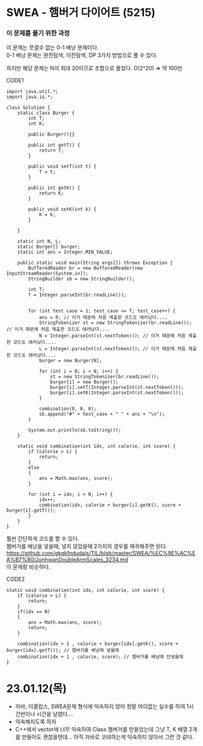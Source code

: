 #  SWEA - 햄버거 다이어트 (5215)

### 이 문제를 풀기 위한 과정
이 문제는 쪼갤수 없는 0-1 배낭 문제이다.  
0-1 배낭 문제는 완전탐색, 이진탐색, DP 3가지 방법으로 풀 수 있다.  

하지만 해당 문제는 N이 최대 20이므로 조합으로 풀었다. O(2^20) => 약 100만

CODE1

    import java.util.*;
    import java.io.*;

    class Solution {
        static class Burger {
            int T;
            int K;

            public Burger(){}
            
            public int getT() {
                return T;
            }

            public void setT(int t) {
                T = t;
            }

            public int getK() {
                return K;
            }

            public void setK(int k) {
                K = k;
            }

        }

        static int N, L;
        static Burger[] burger;
        static int ans = Integer.MIN_VALUE;
        
        public static void main(String args[]) throws Exception {
            BufferedReader br = new BufferedReader(new InputStreamReader(System.in));
            StringBuilder sb = new StringBuilder();
            
            int T;
            T = Integer.parseInt(br.readLine());
            

            for (int test_case = 1; test_case <= T; test_case++) {
                ans = 0; // 이거 때문에 처음 제출한 코드도 에러났다....
                StringTokenizer st = new StringTokenizer(br.readLine()); // 이거 때문에 처음 제출한 코드도 에러났다....
                N = Integer.parseInt(st.nextToken()); // 이거 때문에 처음 제출한 코드도 에러났다....
                L = Integer.parseInt(st.nextToken()); // 이거 때문에 처음 제출한 코드도 에러났다....
                burger = new Burger[N];

                for (int i = 0; i < N; i++) {
                    st = new StringTokenizer(br.readLine());
                    burger[i] = new Burger();
                    burger[i].setT(Integer.parseInt(st.nextToken()));
                    burger[i].setK(Integer.parseInt(st.nextToken()));
                }

                combination(0, 0, 0);
                sb.append("#" + test_case + " " + ans + "\n"); 
            }
            
            System.out.println(sb.toString());
        }

        static void combination(int idx, int calorie, int score) {
            if (calorie > L) {
                return;
            }
            else
            {
                ans = Math.max(ans, score);
            }
            
            for (int i = idx; i < N; i++) {
                idx++;
                combination(idx, calorie + burger[i].getK(), score + burger[i].getT());
            }
        }
    }

  
훨씬 간단하게 코드를 짤 수 있다.  
햄버거를 배낭을 넣을때, 넣지 않았을때 2가지의 경우를 재귀해주면 된다.  
https://github.com/gkgkfndudals/TIL/blob/master/SWEA/%EC%9E%AC%EA%B7%80/JunhwanDoubleArmScales_3234.md  
이 문제랑 비슷하다.  

CODE2

    static void combination(int idx, int calorie, int score) {
		if (calorie > L) {
			return;
		}
		if(idx == N)
		{
			ans = Math.max(ans, score);
			return;
		}

		combination(idx + 1 , calorie + burger[idx].getK(), score + burger[idx].getT()); // 햄버거를 배낭에 넣을때
		combination(idx + 1 , calorie, score); // 햄버거를 배낭에 안넣을때
	}

        
# 23.01.12(목)
* 자바, 이클립스, SWEA문제 형식에 익숙하지 않아 정말 어이없는 실수를 하여 1시간반이나 시간을 날렸다....
* 익숙해지도록 하자
* C++에서 vector<pair>에 너무 익숙하여 Class 햄버거를 만들었는데 그냥 T, K 배열 2개를 만들어도 괜찮을텐데... 아직 자바로 코테하는게 익숙하지 않아서 그런 것 같다. 